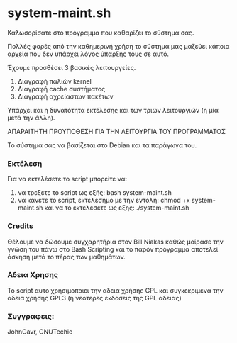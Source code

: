 # **system-maint.sh**

Καλωσορίσατε στο πρόγραμμα που καθαρίζει το σύστημα σας. 

Πολλές φορές από την καθημερινή χρήση το σύστημα μας μαζεύει κάποια αρχεία που δεν υπάρχει λόγος ύπαρξης τους σε αυτό. 

Έχουμε προσθέσει 3 βασικές λειτουργείες. 

1. Διαγραφή παλιών kernel
2. Διαγραφή cache συστήματος
3. Διαγραφή αχρείαστων πακέτων



Υπάρχει και η δυνατότητα εκτέλεσης και των τριών λειτουργιών (η μία μετά την άλλη).

ΑΠΑΡΑΙΤΗΤΗ ΠΡΟΥΠΟΘΕΣΗ ΓΙΑ ΤΗΝ ΛΕΙΤΟΥΡΓΙΑ ΤΟΥ ΠΡΟΓΡΑΜΜΑΤΟΣ

Το σύστημα σας να βασίζεται στο Debian και τα παράγωγα του. 



### Εκτέλεση

Για να εκτελέσετε το script μπορείτε να:

1. να τρεξετε το script ως εξής: bash system-maint.sh
2. να κανετε το script, εκτελεσημο με την εντολη: chmod +x system-maint.sh
   και να το εκτελεσετε ως εξης: ./system-maint.sh

### Credits

Θέλουμε να δώσουμε συγχαρητήρια στον Bill Niakas καθώς μοίρασε την γνώση του πάνω στο Bash Scripting και το παρόν πρόγραμμα αποτελεί άσκηση μετά το πέρας των μαθημάτων. 

### Αδεια Χρησης

Το script αυτο χρησιμοποιει την αδεια χρήσης GPL και συγκεκριμενα την αδεια χρήσης GPL3 (ή νεοτερες εκδοσεις της GPL αδειας)

### Συγγραφεις:

JohnGavr, GNUTechie